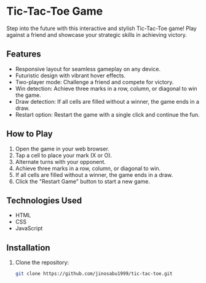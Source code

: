 # Tic-Tac-Toe Game

Step into the future with this interactive and stylish Tic-Tac-Toe game! Play against a friend and showcase your strategic skills in achieving victory.

## Features

- Responsive layout for seamless gameplay on any device.
- Futuristic design with vibrant hover effects.
- Two-player mode: Challenge a friend and compete for victory.
- Win detection: Achieve three marks in a row, column, or diagonal to win the game.
- Draw detection: If all cells are filled without a winner, the game ends in a draw.
- Restart option: Restart the game with a single click and continue the fun.

## How to Play

1. Open the game in your web browser.
2. Tap a cell to place your mark (X or O).
3. Alternate turns with your opponent.
4. Achieve three marks in a row, column, or diagonal to win.
5. If all cells are filled without a winner, the game ends in a draw.
6. Click the "Restart Game" button to start a new game.

## Technologies Used

- HTML
- CSS
- JavaScript


## Installation

1. Clone the repository:
   ```bash
   git clone https://github.com/jinosabu1999/tic-tac-toe.git
